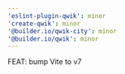 ```yaml
---
'eslint-plugin-qwik': minor
'create-qwik': minor
'@builder.io/qwik-city': minor
'@builder.io/qwik': minor
---
```


FEAT: bump Vite to v7
